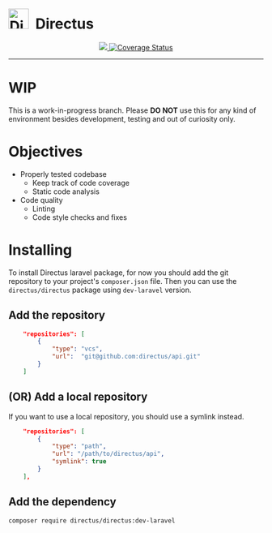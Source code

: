 <h1>
  <img src="https://user-images.githubusercontent.com/522079/43096167-3a1b1118-8e86-11e8-9fb2-7b4e3b1368bc.png" width="40" alt="Directus Logo"/>&nbsp;&nbsp;Directus
</h1>

<div align="center">
    <a href="">
        <img src="https://github.com/directus/api-next/workflows/Build/badge.svg?branch=master" />
    </a>
    <a href='https://coveralls.io/github/directus/api-next?branch=master'>
        <img src='https://coveralls.io/repos/github/directus/api-next/badge.svg?branch=master' alt='Coverage Status' />
    </a>
</div>

---

# WIP

This is a work-in-progress branch. Please **DO NOT** use this for any kind of environment besides development, testing and out of curiosity only.

# Objectives

-   Properly tested codebase
    -   Keep track of code coverage
    -   Static code analysis
-   Code quality
    -   Linting
    -   Code style checks and fixes

# Installing

To install Directus laravel package, for now you should add the git repository to your project's `composer.json` file. Then you can use the `directus/directus` package using `dev-laravel` version.

## Add the repository

```json
    "repositories": [
        {
            "type": "vcs",
            "url":  "git@github.com:directus/api.git"
        }
    ]
```

## (OR) Add a local repository

If you want to use a local repository, you should use a symlink instead.

```json
    "repositories": [
        {
            "type": "path",
            "url": "/path/to/directus/api",
            "symlink": true
        }
    ],
```

## Add the dependency

```
composer require directus/directus:dev-laravel
```

